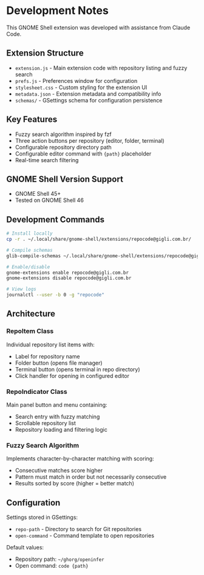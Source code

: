 # Development Notes

This GNOME Shell extension was developed with assistance from Claude Code.

## Extension Structure

- `extension.js` - Main extension code with repository listing and fuzzy search
- `prefs.js` - Preferences window for configuration
- `stylesheet.css` - Custom styling for the extension UI
- `metadata.json` - Extension metadata and compatibility info
- `schemas/` - GSettings schema for configuration persistence

## Key Features

- Fuzzy search algorithm inspired by fzf
- Three action buttons per repository (editor, folder, terminal)
- Configurable repository directory path
- Configurable editor command with `{path}` placeholder
- Real-time search filtering

## GNOME Shell Version Support

- GNOME Shell 45+
- Tested on GNOME Shell 46

## Development Commands

```bash
# Install locally
cp -r . ~/.local/share/gnome-shell/extensions/repocode@gigli.com.br/

# Compile schemas
glib-compile-schemas ~/.local/share/gnome-shell/extensions/repocode@gigli.com.br/schemas/

# Enable/disable
gnome-extensions enable repocode@gigli.com.br
gnome-extensions disable repocode@gigli.com.br

# View logs
journalctl --user -b 0 -g "repocode"
```

## Architecture

### RepoItem Class
Individual repository list items with:
- Label for repository name
- Folder button (opens file manager)
- Terminal button (opens terminal in repo directory)
- Click handler for opening in configured editor

### RepoIndicator Class
Main panel button and menu containing:
- Search entry with fuzzy matching
- Scrollable repository list
- Repository loading and filtering logic

### Fuzzy Search Algorithm
Implements character-by-character matching with scoring:
- Consecutive matches score higher
- Pattern must match in order but not necessarily consecutive
- Results sorted by score (higher = better match)

## Configuration

Settings stored in GSettings:
- `repo-path` - Directory to search for Git repositories
- `open-command` - Command template to open repositories

Default values:
- Repository path: `~/ghorg/openinfer`
- Open command: `code {path}`
